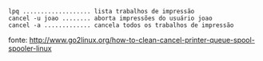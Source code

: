 
    lpq ................... lista trabalhos de impressão
    cancel -u joao ........ aborta impressões do usuário joao
    cancel -a ............. cancela todos os trabalhos de impressão


fonte: http://www.go2linux.org/how-to-clean-cancel-printer-queue-spool-spooler-linux